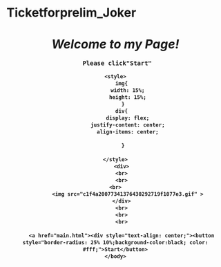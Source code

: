 # Ticketforprelim_Joker
<!DOCTYPE html>
<html>
    <head>
        <title>My Resume</title>
    </head>
    <body>
        <a div style="text-align: center;"><h1><i>Welcome to my Page!</i></h1>
       <pre><div> <b>Please click<b>"Start"</b></pre>
        
        
   
    <style>
        img{
            width: 15%;
            height: 15%;
         }
        div{
            display: flex;
            justify-content: center;
            align-items: center;

         }
         
    </style>
        <div>
        <br>
        <br>
        <br>    
            <img src="c1f4a20077341376430292719f1077e3.gif" >
        </div>
        <br>
        <br>
        <br>

        <a href="main.html"><div style="text-align: center;"><button style="border-radius: 25% 10%;background-color:black; color: #fff;">Start</button>
    </body>
</html>
